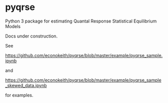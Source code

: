 # pyqrse
Python 3 package for estimating Quantal Response Statistical Equilibrium Models

Docs under construction. 

See 

https://github.com/econokeith/pyqrse/blob/master/example/pyqrse_sample.ipynb

and 

https://github.com/econokeith/pyqrse/blob/master/example/pyqrse_sample_skewed_data.ipynb

for examples. 
